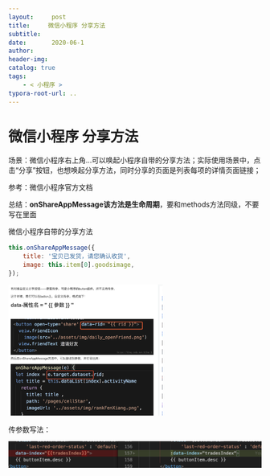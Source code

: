 ```yaml
---
layout:     post
title:     微信小程序 分享方法
subtitle:  
date:       2020-06-1
author:     
header-img: 
catalog: true
tags:
    - < 小程序 >
typora-root-url: ..
---
```



# 微信小程序 分享方法

场景：微信小程序右上角...可以唤起小程序自带的分享方法；实际使用场景中，点击“分享”按钮，也想唤起分享方法，同时分享的页面是列表每项的详情页面链接；

参考：微信小程序官方文档

总结：**onShareAppMessage该方法是生命周期**，要和methods方法同级，不要写在里面

微信小程序自带的分享方法

```js
this.onShareAppMessage({
	title: '宝贝已发货，请您确认收货',
	image: this.item[0].goodsimage,
});
```

<img src="/img/assets_2019/image-20200617093502966.png" alt="image-20200617093502966" style="zoom:30%;" />

传参数写法：

![image-20200617093534347](/img/assets_2019/image-20200617093534347.png)